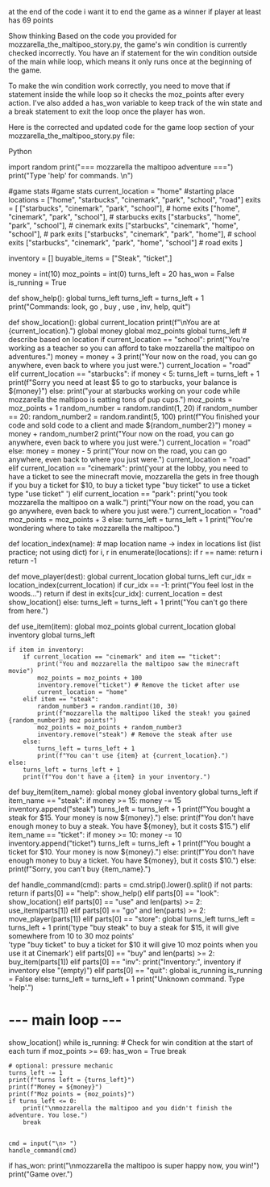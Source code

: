 at the end of the code i want it to end the game as a winner if player at least has 69 points



Show thinking
Based on the code you provided for mozzarella_the_maltipoo_story.py, the game's win condition is currently checked incorrectly. You have an if statement for the win condition outside of the main while loop, which means it only runs once at the beginning of the game.

To make the win condition work correctly, you need to move that if statement inside the while loop so it checks the moz_points after every action. I've also added a has_won variable to keep track of the win state and a break statement to exit the loop once the player has won.

Here is the corrected and updated code for the game loop section of your mozzarella_the_maltipoo_story.py file:

Python

import random
print("=== mozzarella the maltipoo adventure ===")
print("Type 'help' for commands. \n")

#game stats
#game stats
current_location = "home" #starting place
locations = ["home", "starbucks", "cinemark", "park", "school", "road"]
exits = [
    ["starbucks", "cinemark", "park", "school"], # home exits
    ["home", "cinemark", "park", "school"], # starbucks exits
    ["starbucks", "home", "park", "school"], # cinemark exits
    ["starbucks", "cinemark", "home", "school"], # park exits
    ["starbucks", "cinemark", "park", "home"], # school exits
    ["starbucks", "cinemark", "park", "home", "school"] # road exits
]

inventory = []
buyable_items = ["Steak", "ticket",]

money = int(10)
moz_points = int(0)
turns_left = 20
has_won = False
is_running = True

def show_help():
    global turns_left
    turns_left = turns_left + 1
    print("Commands: look, go <location>, buy <item>, use <item>, inv, help, quit")

def show_location():
    global current_location
    print(f"\nYou are at {current_location}.")
    global money
    global moz_points
    global turns_left
    # describe based on location
    if current_location == "school":
        print("You're working as a teacher so you can afford to take mozzarella the maltipoo on adventures.")
        money = money + 3
        print("Your now on the road, you can go anywhere, even back to where you just were.")
        current_location = "road"
    elif current_location == "starbucks":
        if money < 5:
            turns_left = turns_left + 1
            print(f"Sorry you need at least $5 to go to starbucks, your balance is ${money}")
        else:
            print("your at starbucks working on your code while mozzarella the maltipoo is eatting tons of pup cups.")
            moz_points = moz_points + 1
            random_number = random.randint(1, 20)
            if random_number == 20:
                random_number2 = random.randint(5, 100)
                print(f"You finished your code and sold code to a client and made ${random_number2}")
                money = money + random_number2
                print("Your now on the road, you can go anywhere, even back to where you just were.")
                current_location = "road"
            else:
                money = money - 5
                print("Your now on the road, you can go anywhere, even back to where you just were.")
                current_location = "road"
    elif current_location == "cinemark":
        print('your at the lobby, you need to have a ticket to see the minecraft movie, mozzarella the gets in free though if you buy a ticket for $10, to buy a ticket type "buy ticket" to use a ticket type "use ticket" ')
    elif current_location == "park":
        print("you took mozzarella the maltipoo on a walk.")
        print("Your now on the road, you can go anywhere, even back to where you just were.")
        current_location = "road"
        moz_points = moz_points + 3
    else:
        turns_left = turns_left + 1
        print("You're wondering where to take mozzarella the maltipoo.")

def location_index(name):
    # map location name -> index in locations list (list practice; not using dict)
    for i, r in enumerate(locations):
        if r == name:
            return i
    return -1

def move_player(dest):
    global current_location
    global turns_left
    cur_idx = location_index(current_location)
    if cur_idx == -1:
        print("You feel lost in the woods...")
        return
    if dest in exits[cur_idx]:
        current_location = dest
        show_location()
    else:
        turns_left = turns_left + 1
        print("You can't go there from here.")

def use_item(item):
    global moz_points
    global current_location
    global inventory
    global turns_left
    
    if item in inventory:
        if current_location == "cinemark" and item == "ticket":
            print("You and mozzarella the maltipoo saw the minecraft movie")
            moz_points = moz_points + 100
            inventory.remove("ticket") # Remove the ticket after use
            current_location = "home"
        elif item == "steak":
            random_number3 = random.randint(10, 30)
            print(f"mozzarella the maltipoo liked the steak! you gained {random_number3} moz points!")
            moz_points = moz_points + random_number3
            inventory.remove("steak") # Remove the steak after use
        else:
            turns_left = turns_left + 1
            print(f"You can't use {item} at {current_location}.")
    else:
        turns_left = turns_left + 1
        print(f"You don't have a {item} in your inventory.")

def buy_item(item_name):
    global money
    global inventory
    global turns_left
    if item_name == "steak":
        if money >= 15:
            money -= 15
            inventory.append("steak")
            turns_left = turns_left + 1
            print(f"You bought a steak for $15. Your money is now ${money}.")
        else:
            print(f"You don't have enough money to buy a steak. You have ${money}, but it costs $15.")
    elif item_name == "ticket":
        if money >= 10:
            money -= 10
            inventory.append("ticket")
            turns_left = turns_left + 1
            print(f"You bought a ticket for $10. Your money is now ${money}.")
        else:
            print(f"You don't have enough money to buy a ticket. You have ${money}, but it costs $10.")
    else:
        print(f"Sorry, you can't buy {item_name}.")


def handle_command(cmd):
    parts = cmd.strip().lower().split()
    if not parts:
        return
    if parts[0] == "help":
        show_help()
    elif parts[0] == "look":
        show_location()
    elif parts[0] == "use" and len(parts) >= 2:
        use_item(parts[1])
    elif parts[0] == "go" and len(parts) >= 2:
        move_player(parts[1])
    elif parts[0] == "store":
        global turns_left
        turns_left = turns_left + 1
        print('type "buy steak" to buy a steak for $15, it will give somewhere from 10 to 30 moz points' \
        'type "buy ticket" to buy a ticket for $10 it will give 10 moz points when you use it at Cinemark')
    elif parts[0] == "buy" and len(parts) >= 2:
        buy_item(parts[1])
    elif parts[0] == "inv":
        print("Inventory:", inventory if inventory else "(empty)")
    elif parts[0] == "quit":
        global is_running
        is_running = False
    else:
        turns_left = turns_left + 1
        print("Unknown command. Type 'help'.")


# --- main loop ---
show_location()
while is_running:
    # Check for win condition at the start of each turn
    if moz_points >= 69:
        has_won = True
        break
    
    # optional: pressure mechanic
    turns_left -= 1
    print(f"turns left = {turns_left}")
    print(f"Money = ${money}")
    print(f"Moz points = {moz_points}")
    if turns_left <= 0:
        print("\nmozzarella the maltipoo and you didn't finish the adventure. You lose.")
        break


    cmd = input("\n> ")
    handle_command(cmd)


if has_won:
    print("\nmozzarella the maltipoo is super happy now, you win!")
print("Game over.")

